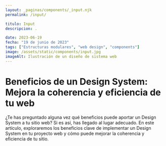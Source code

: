 ```yaml
---
layout: _paginas/components/_input.njk
permalink: /input/

titulo: Input
descripcion: .

date: 2023-06-19
fecha: "19 de junio de 2023"
tags: ["Estructuras modulares", "web design", "components"]
image: /assets/static/components/input.jpg
imageAlt: Ilustración de un diseño de sistema web
---
```


# Beneficios de un Design System: Mejora la coherencia y eficiencia de tu web

¿Te has preguntado alguna vez qué beneficios puede aportar un Design System a tu sitio web? Si es así, has llegado al lugar adecuado. En este artículo, exploraremos los beneficios clave de implementar un Design System en tu proyecto web y cómo puede mejorar la coherencia y eficiencia de tu sitio.
